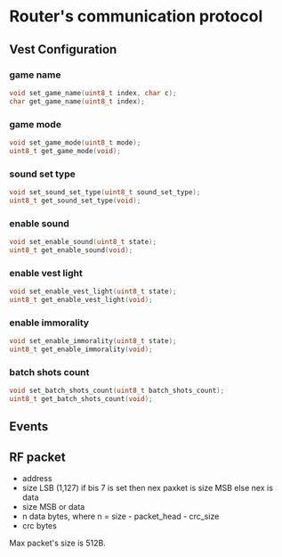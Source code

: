 # Router's communication protocol

## Vest Configuration

### game name
```C
void set_game_name(uint8_t index, char c);
char get_game_name(uint8_t index);
```

### game mode
```C
void set_game_mode(uint8_t mode);
uint8_t get_game_mode(void);
```

### sound set type
```C
void set_sound_set_type(uint8_t sound_set_type);
uint8_t get_sound_set_type(void);
```

### enable sound
```C
void set_enable_sound(uint8_t state);
uint8_t get_enable_sound(void);
```

### enable vest light
```C
void set_enable_vest_light(uint8_t state);
uint8_t get_enable_vest_light(void);
```

### enable immorality
```C
void set_enable_immorality(uint8_t state);
uint8_t get_enable_immorality(void);
```

### batch shots count
```C
void set_batch_shots_count(uint8_t batch_shots_count);
uint8_t get_batch_shots_count(void);
```

## Events


## RF packet

* address
* size LSB (1,127) if bis 7 is set then nex paxket is size MSB else nex is data
* size MSB or data
* n data bytes, where n = size - packet_head - crc_size
* crc bytes

Max packet's size is 512B.
